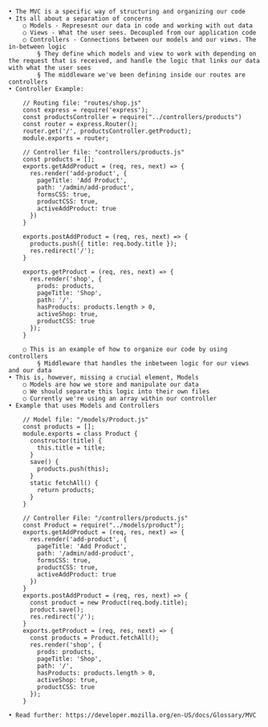 	• The MVC is a specific way of structuring and organizing our code
	• Its all about a separation of concerns
		○ Models - Represesnt our data in code and working with out data
		○ Views - What the user sees. Decoupled from our application code
		○ Controllers - Connections between our models and our views. The in-between logic
			§ They define which models and view to work with depending on the request that is received, and handle the logic that links our data with what the user sees
			§ The middleware we've been defining inside our routes are controllers
	• Controller Example:
			
		// Routing file: "routes/shop.js"
		const express = require('express');
		const productsController = require("../controllers/products")
		const router = express.Router();
		router.get('/', productsController.getProduct);
		module.exports = router;
		
		// Controller file: "controllers/products.js"
		const products = [];
		exports.getAddProduct = (req, res, next) => {
		  res.render('add-product', {
		    pageTitle: 'Add Product',
		    path: '/admin/add-product',
		    formsCSS: true,
		    productCSS: true,
		    activeAddProduct: true
		  })
		}
		
		exports.postAddProduct = (req, res, next) => {
		  products.push({ title: req.body.title });
		  res.redirect('/');
		}
		
		exports.getProduct = (req, res, next) => {
		  res.render('shop', {
		    prods: products,
		    pageTitle: 'Shop',
		    path: '/',
		    hasProducts: products.length > 0,
		    activeShop: true,
		    productCSS: true
		  });
		}
		
		○ This is an example of how to organize our code by using controllers
			§ Middleware that handles the inbetween logic for our views and our data
	• This is, however, missing a crucial element, Models
		○ Models are how we store and manipulate our data
		○ We should separate this logic into their own files
		○ Currently we're using an array within our controller
	• Example that uses Models and Controllers
		
		// Model file: "/models/Product.js"
		const products = [];
		module.exports = class Product {
		  constructor(title) {
		    this.title = title;
		  }
		  save() {
		    products.push(this);
		  }
		  static fetchAll() {
		    return products;
		  }
		}
		
		// Controller File: "/controllers/products.js"
		const Product = require("../models/product");
		exports.getAddProduct = (req, res, next) => {
		  res.render('add-product', {
		    pageTitle: 'Add Product',
		    path: '/admin/add-product',
		    formsCSS: true,
		    productCSS: true,
		    activeAddProduct: true
		  })
		}
		exports.postAddProduct = (req, res, next) => {
		  const product = new Product(req.body.title);
		  product.save();
		  res.redirect('/');
		}
		exports.getProduct = (req, res, next) => {
		  const products = Product.fetchAll();
		  res.render('shop', {
		    prods: products,
		    pageTitle: 'Shop',
		    path: '/',
		    hasProducts: products.length > 0,
		    activeShop: true,
		    productCSS: true
		  });
		}
		
	• Read further: https://developer.mozilla.org/en-US/docs/Glossary/MVC
